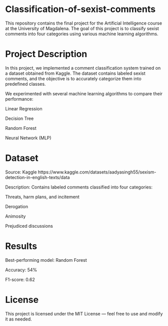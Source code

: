 # Classification-of-sexist-comments
This repository contains the final project for the Artificial Intelligence course at the University of Magdalena. The goal of this project is to classify sexist comments into four categories using various machine learning algorithms.

<h1>Project Description</h1>
In this project, we implemented a comment classification system trained on a dataset obtained from Kaggle. The dataset contains labeled sexist comments, and the objective is to accurately categorize them into predefined classes.

We experimented with several machine learning algorithms to compare their performance:

Linear Regression

Decision Tree

Random Forest

Neural Network (MLP)
<h1>Dataset</h1>
Source: Kaggle https://www.kaggle.com/datasets/aadyasingh55/sexism-detection-in-english-texts/data

Description: Contains labeled comments classified into four categories:

Threats, harm plans, and incitement

Derogation

Animosity

Prejudiced discussions
<h1>Results</h1>
Best-performing model: Random Forest

Accuracy: 54%

F1-score: 0.62
<h1>License</h1>
This project is licensed under the MIT License — feel free to use and modify it as needed.
